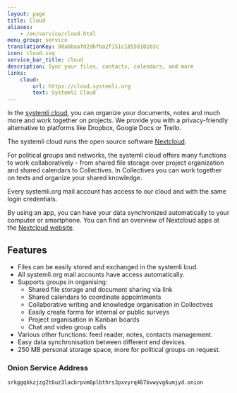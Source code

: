 ```yaml
---
layout: page
title: Cloud
aliases:
    - /en/service/cloud.html
menu_group: service
translationKey: 90a6baafd2dbfba2f151c18559101b3c
icon: cloud.svg
service_bar_title: cloud
description: Sync your files, contacts, calendars, and more
links:
    cloud:
        url: https://cloud.systemli.org
        text: Systemli Cloud
---
```

In the [systemli cloud](https://cloud.systemli.org/), you can organize your documents, notes and much more and work together on projects. We provide you with a privacy-friendly alternative to platforms like Dropbox, Google Docs or Trello.

The systemli cloud runs the open source software [Nextcloud](https://nextcloud.com/).

For political groups and networks, the systemli cloud offers many functions to work collaboratively - from shared file storage over project organization and shared calendars to Collectives. In Collectives you can work together on texts and organize your shared knowledge.

Every systemli.org mail account has access to our cloud and with the same login credentials.

By using an app, you can have your data synchronized automatically to your computer or smartphone. You can find an overview of Nextcloud apps at the [Nextcloud website](https://nextcloud.com/install/).

## Features

* Files can be easily stored and exchanged in the systemli loud.
* All systemli.org mail accounts have access automatically.
* Supports groups in organising:
  * Shared file storage and document sharing via link
  * Shared calendars to coordinate appointments
  * Collaborative writing and knowledge organisation in Collectives
  * Easily create forms for internal or public surveys
  * Project organisation in Kanban boards
  * Chat and video group calls
* Various other functions: feed reader, notes, contacts management.
* Easy data synchronisation between different end devices.
* 250 MB personal storage space, more for political groups on request.

### Onion Service Address

```
srkggqkkzjzg2t6uz3lacbrpvm6plbthrs3pxvyrq467bvwyvg6umjyd.onion
```
